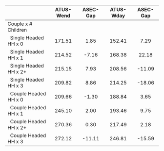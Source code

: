 
|                      |    ATUS-Wend |     ASEC-Gap |    ATUS-Wday |     ASEC-Gap |
| -------------------- | :----------: | :----------: | :----------: | :----------: |
| Couple x # Children  |              |              |              |              |
| &nbsp;&nbsp;Single Headed HH x 0 |       171.51 |         1.85 |       152.41 |         7.29 |
| &nbsp;&nbsp;Single Headed HH x 1 |       214.52 |        -7.16 |       168.38 |        22.18 |
| &nbsp;&nbsp;Single Headed HH x 2+ |       215.15 |         7.93 |       208.56 |       -11.09 |
| &nbsp;&nbsp;Single Headed HH x 3 |       209.82 |         8.86 |       214.25 |       -18.06 |
| &nbsp;&nbsp;Couple Headed HH x 0 |       209.66 |        -1.30 |       188.84 |         3.65 |
| &nbsp;&nbsp;Couple Headed HH x 1 |       245.10 |         2.00 |       193.46 |         9.75 |
| &nbsp;&nbsp;Couple Headed HH x 2+ |       270.36 |         0.30 |       217.49 |         2.18 |
| &nbsp;&nbsp;Couple Headed HH x 3 |       272.12 |       -11.11 |       246.81 |       -15.59 |

